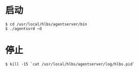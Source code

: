 # 启动

```
$ cd /usr/local/hlbs/agentserver/bin
$ ./agentsvrd –d
```

# 停止

```
$ kill -15 `cat /usr/local/hlbs/agentserver/log/hlbs.pid`
```
